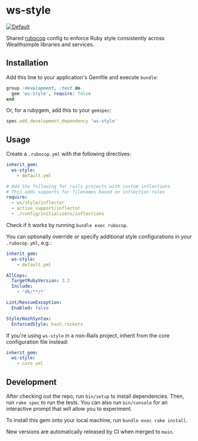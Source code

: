 # ws-style
[![Default](https://github.com/wealthsimple/ws-style/actions/workflows/default.yml/badge.svg)](https://github.com/wealthsimple/ws-style/actions/workflows/default.yml)

Shared [rubocop](https://github.com/bbatsov/rubocop) config to enforce Ruby style consistently across Wealthsimple libraries and services.

## Installation

Add this line to your application's Gemfile and execute `bundle`:

```ruby
group :development, :test do
  gem 'ws-style', require: false
end
```

Or, for a rubygem, add this to your `gemspec`:

```ruby
spec.add_development_dependency 'ws-style'
```

## Usage

Create a `.rubocop.yml` with the following directives:

```yaml
inherit_gem:
  ws-style:
    - default.yml

# Add the following for rails projects with custom inflections
# This adds supports for filenames based on inflection rules
require:
  - ws/style/inflector
  - active_support/inflector
  - ./config/initializers/inflections
```

Check if it works by running `bundle exec rubocop`.

You can optionally override or specify additional style configurations in your `.rubocop.yml`, e.g.:

```yaml
inherit_gem:
  ws-style:
    - default.yml

AllCops:
  TargetRubyVersion: 3.2
  Include:
    - 'db/**/*'

Lint/RescueException:
  Enabled: false

Style/HashSyntax:
  EnforcedStyle: hash_rockets
```

If you're using `ws-style` in a non-Rails project, inherit from the core configuration file instead:

```yaml
inherit_gem:
  ws-style:
    - core.yml
```

## Development

After checking out the repo, run `bin/setup` to install dependencies. Then, run `rake spec` to run the tests. You can also run `bin/console` for an interactive prompt that will allow you to experiment.

To install this gem onto your local machine, run `bundle exec rake install`.

New versions are automatically released by CI when merged to `main`.
